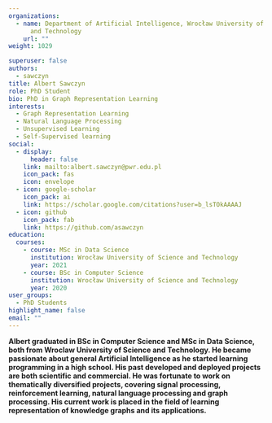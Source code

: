 ```yaml
---
organizations:
  - name: Department of Artificial Intelligence, Wrocław University of Science
      and Technology
    url: ""
weight: 1029

superuser: false
authors:
  - sawczyn
title: Albert Sawczyn
role: PhD Student
bio: PhD in Graph Representation Learning
interests:
  - Graph Representation Learning
  - Natural Language Processing
  - Unsupervised Learning
  - Self-Supervised learning
social:
  - display:
      header: false
    link: mailto:albert.sawczyn@pwr.edu.pl
    icon_pack: fas
    icon: envelope
  - icon: google-scholar
    icon_pack: ai
    link: https://scholar.google.com/citations?user=b_lsTOkAAAAJ
  - icon: github
    icon_pack: fab
    link: https://github.com/asawczyn
education:
  courses:
    - course: MSc in Data Science
      institution: Wrocław University of Science and Technology
      year: 2021
    - course: BSc in Computer Science
      institution: Wrocław University of Science and Technology
      year: 2020
user_groups:
  - PhD Students
highlight_name: false
email: ""
---
```

**Albert graduated in BSc in Computer Science and MSc in Data Science, both from Wroclaw University of Science and Technology. He became passionate about general Artificial Intelligence as he started learning programming in a high school. His past developed and deployed projects are both scientific and commercial. He was fortunate to work on thematically diversified projects, covering signal processing, reinforcement learning, natural language processing and graph processing. His current work is placed in the field of learning representation of knowledge graphs and its applications.**
